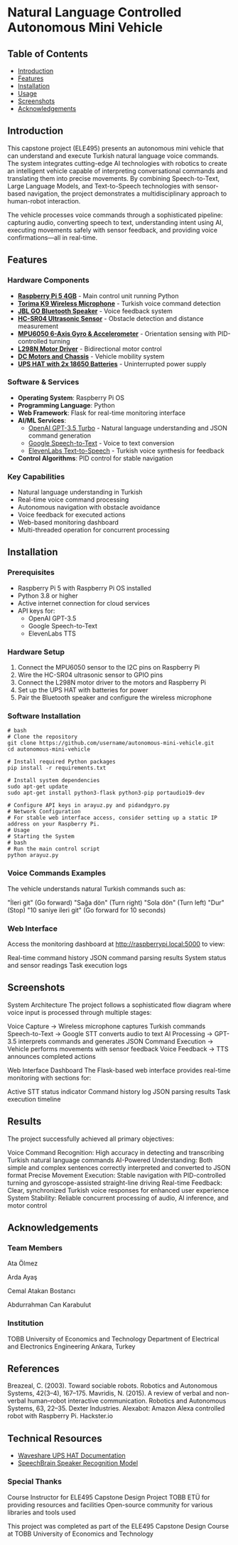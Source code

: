 # Natural Language Controlled Autonomous Mini Vehicle

## Table of Contents
- [Introduction](#introduction)
- [Features](#features)
- [Installation](#installation)
- [Usage](#usage)
- [Screenshots](#screenshots)
- [Acknowledgements](#acknowledgements)

## Introduction

This capstone project (ELE495) presents an autonomous mini vehicle that can understand and execute Turkish natural language voice commands. The system integrates cutting-edge AI technologies with robotics to create an intelligent vehicle capable of interpreting conversational commands and translating them into precise movements. By combining Speech-to-Text, Large Language Models, and Text-to-Speech technologies with sensor-based navigation, the project demonstrates a multidisciplinary approach to human-robot interaction.

The vehicle processes voice commands through a sophisticated pipeline: capturing audio, converting speech to text, understanding intent using AI, executing movements safely with sensor feedback, and providing voice confirmations—all in real-time.

## Features

### Hardware Components
- **[Raspberry Pi 5 4GB](https://www.raspberrypi.com/products/raspberry-pi-5/)** - Main control unit running Python
- **[Torima K9 Wireless Microphone](https://www.torima.com.tr/urun/k9-kablosuz-yaka-mikrofonu-mini-tasinabilir-mikrofon-typ-c)** - Turkish voice command detection
- **[JBL GO Bluetooth Speaker](https://www.jbl.com/portable-speakers/)** - Voice feedback system
- **[HC-SR04 Ultrasonic Sensor](https://www.sparkfun.com/products/15569)** - Obstacle detection and distance measurement
- **[MPU6050 6-Axis Gyro & Accelerometer](https://invensense.tdk.com/products/motion-tracking/6-axis/mpu-6050/)** - Orientation sensing with PID-controlled turning
- **[L298N Motor Driver](https://www.sparkfun.com/datasheets/Robotics/L298_H_Bridge.pdf)** - Bidirectional motor control
- **[DC Motors and Chassis](https://www.direnc.net/2wd-robot-araba-kit-2wd-smart-car)** - Vehicle mobility system
- **[UPS HAT with 2x 18650 Batteries](https://www.waveshare.com/wiki/UPS_HAT)** - Uninterrupted power supply

### Software & Services
- **Operating System**: Raspberry Pi OS
- **Programming Language**: Python
- **Web Framework**: Flask for real-time monitoring interface
- **AI/ML Services**:
  - [OpenAI GPT-3.5 Turbo](https://platform.openai.com/docs/models/gpt-3-5) - Natural language understanding and JSON command generation
  - [Google Speech-to-Text](https://cloud.google.com/speech-to-text) - Voice to text conversion
  - [ElevenLabs Text-to-Speech](https://elevenlabs.io/) - Turkish voice synthesis for feedback
- **Control Algorithms**: PID control for stable navigation

### Key Capabilities
- Natural language understanding in Turkish
- Real-time voice command processing
- Autonomous navigation with obstacle avoidance
- Voice feedback for executed actions
- Web-based monitoring dashboard
- Multi-threaded operation for concurrent processing

## Installation

### Prerequisites
- Raspberry Pi 5 with Raspberry Pi OS installed
- Python 3.8 or higher
- Active internet connection for cloud services
- API keys for:
  - OpenAI GPT-3.5
  - Google Speech-to-Text
  - ElevenLabs TTS

### Hardware Setup
1. Connect the MPU6050 sensor to the I2C pins on Raspberry Pi
2. Wire the HC-SR04 ultrasonic sensor to GPIO pins
3. Connect the L298N motor driver to the motors and Raspberry Pi
4. Set up the UPS HAT with batteries for power
5. Pair the Bluetooth speaker and configure the wireless microphone

### Software Installation
```
# bash
# Clone the repository
git clone https://github.com/username/autonomous-mini-vehicle.git
cd autonomous-mini-vehicle

# Install required Python packages
pip install -r requirements.txt

# Install system dependencies
sudo apt-get update
sudo apt-get install python3-flask python3-pip portaudio19-dev

# Configure API keys in arayuz.py and pidandgyro.py
# Network Configuration
# For stable web interface access, consider setting up a static IP address on your Raspberry Pi.
# Usage
# Starting the System
# bash
# Run the main control script
python arayuz.py
```
### Voice Commands Examples
The vehicle understands natural Turkish commands such as:

"İleri git" (Go forward)
"Sağa dön" (Turn right)
"Sola dön" (Turn left)
"Dur" (Stop)
"10 saniye ileri git" (Go forward for 10 seconds)

### Web Interface
Access the monitoring dashboard at http://raspberrypi.local:5000 to view:

Real-time command history
JSON command parsing results
System status and sensor readings
Task execution logs

## Screenshots
System Architecture
The project follows a sophisticated flow diagram where voice input is processed through multiple stages:

Voice Capture → Wireless microphone captures Turkish commands
Speech-to-Text → Google STT converts audio to text
AI Processing → GPT-3.5 interprets commands and generates JSON
Command Execution → Vehicle performs movements with sensor feedback
Voice Feedback → TTS announces completed actions

Web Interface Dashboard
The Flask-based web interface provides real-time monitoring with sections for:

Active STT status indicator
Command history log
JSON parsing results
Task execution timeline


## Results
The project successfully achieved all primary objectives:

Voice Command Recognition: High accuracy in detecting and transcribing Turkish natural language commands
AI-Powered Understanding: Both simple and complex sentences correctly interpreted and converted to JSON format
Precise Movement Execution: Stable navigation with PID-controlled turning and gyroscope-assisted straight-line driving
Real-time Feedback: Clear, synchronized Turkish voice responses for enhanced user experience
System Stability: Reliable concurrent processing of audio, AI inference, and motor control

## Acknowledgements
### Team Members

Ata Ölmez

Arda Ayaş

Cemal Atakan Bostancı

Abdurrahman Can Karabulut

### Institution
TOBB University of Economics and Technology
Department of Electrical and Electronics Engineering
Ankara, Turkey
## References

Breazeal, C. (2003). Toward sociable robots. Robotics and Autonomous Systems, 42(3–4), 167–175.
Mavridis, N. (2015). A review of verbal and non-verbal human–robot interactive communication. Robotics and Autonomous Systems, 63, 22–35.
Dexter Industries. Alexabot: Amazon Alexa controlled robot with Raspberry Pi. Hackster.io

## Technical Resources

- [Waveshare UPS HAT Documentation](https://www.waveshare.com/wiki/UPS_HAT)
- [SpeechBrain Speaker Recognition Model](https://huggingface.co/speechbrain/spkrec-ecapa-voxceleb)

### Special Thanks

Course Instructor for ELE495 Capstone Design Project
TOBB ETÜ for providing resources and facilities
Open-source community for various libraries and tools used


This project was completed as part of the ELE495 Capstone Design Course at TOBB University of Economics and Technology
